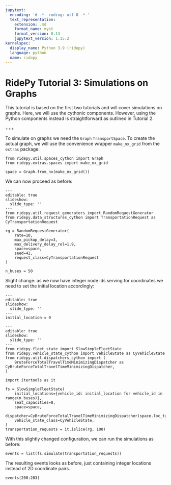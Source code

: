 ```yaml
---
jupytext:
  encoding: '# -*- coding: utf-8 -*-'
  text_representation:
    extension: .md
    format_name: myst
    format_version: 0.13
    jupytext_version: 1.15.2
kernelspec:
  display_name: Python 3.9 (ridepy)
  language: python
  name: ridepy
---
```


# RidePy Tutorial 3: Simulations on Graphs
This tutorial is based on the first two tutorials and will cover simulations on graphs.
Here, we will use the cythonic components. However, using the Python components instead is straightforward as outlined in Tutorial 2.

+++

To simulate on graphs we need the `Graph` `TransportSpace`. To create the actual graph, we will use the convenience wrapper `make_nx_grid` from the `extras` package:

```{code-cell} ipython3
from ridepy.util.spaces_cython import Graph
from ridepy.extras.spaces import make_nx_grid

space = Graph.from_nx(make_nx_grid())
```

We can now proceed as before:

```{code-cell} ipython3
---
editable: true
slideshow:
  slide_type: ''
---
from ridepy.util.request_generators import RandomRequestGenerator
from ridepy.data_structures_cython import TransportationRequest as CyTransportationRequest

rg = RandomRequestGenerator(
    rate=10,
    max_pickup_delay=3,
    max_delivery_delay_rel=1.9,
    space=space,
    seed=42,
    request_class=CyTransportationRequest
)

n_buses = 50
```

Slight change: as we now have integer node ids serving for coordinates we need to set the initial location accordingly:

```{code-cell} ipython3
---
editable: true
slideshow:
  slide_type: ''
---
initial_location = 0
```

```{code-cell} ipython3
---
editable: true
slideshow:
  slide_type: ''
---
from ridepy.fleet_state import SlowSimpleFleetState
from ridepy.vehicle_state_cython import VehicleState as CyVehicleState
from ridepy.util.dispatchers_cython import (
    BruteForceTotalTravelTimeMinimizingDispatcher as CyBruteForceTotalTravelTimeMinimizingDispatcher,
)

import itertools as it

fs = SlowSimpleFleetState(
    initial_locations={vehicle_id: initial_location for vehicle_id in range(n_buses)},
    seat_capacities=8,
    space=space,
    dispatcher=CyBruteForceTotalTravelTimeMinimizingDispatcher(space.loc_type),
    vehicle_state_class=CyVehicleState,
)
transportation_requests = it.islice(rg, 100)
```

With this slightly changed configuration, we can run the simulations as before:

```{code-cell} ipython3
events = list(fs.simulate(transportation_requests))
```

The resulting events looks as before, just containing integer locations instead of 2D coordinate pairs.

```{code-cell} ipython3
events[200:203]
```

```{code-cell} ipython3

```
